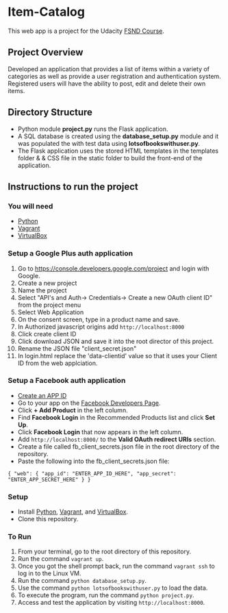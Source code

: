 # Item-Catalog
This web app is a project for the Udacity [FSND Course](https://www.udacity.com/course/full-stack-web-developer-nanodegree--nd004).

## Project Overview
Developed an application that provides a list of items within a variety of categories as well as provide a user registration and authentication system. Registered users will have the ability to post, edit and delete their own items.

## Directory Structure
- Python module **project.py** runs the Flask application.
- A SQL database is created using the **database_setup.py** module and it was populated the with test data using **lotsofbookswithuser.py**.
- The Flask application uses the stored HTML templates in the templates folder &  & CSS file in the static folder to build the front-end of   the application.

## Instructions to run the project

### You will need
- [Python](https://docs.python.org/3/)
- [Vagrant](https://www.vagrantup.com/)
- [VirtualBox](https://www.virtualbox.org/wiki/Downloads)


### Setup a Google Plus auth application
1. Go to https://console.developers.google.com/project and login with Google.
2. Create a new project
3. Name the project
4. Select "API's and Auth-> Credentials-> Create a new OAuth client ID" from the project menu
5. Select Web Application
6. On the consent screen, type in a product name and save.
7. In Authorized javascript origins add ``http://localhost:8000``
8. Click create client ID
9. Click download JSON and save it into the root director of this project.
10. Rename the JSON file "client_secret.json"
11. In login.html replace the 'data-clientid' value so that it uses your Client ID from the web applciation.

### Setup a Facebook auth application
- [Create an APP ID](https://auth0.com/docs/connections/social/facebook)
- Go to your app on the [Facebook Developers Page](https://developers.facebook.com/).
- Click **+ Add Product** in the left column.
- Find **Facebook Login** in the Recommended Products list and click **Set Up**.
- Click **Facebook Login** that now appears in the left column.
- Add ``http://localhost:8000/`` to the **Valid OAuth redirect URIs** section.
- Create a file called fb_client_secrets.json file in the root directory of the repository.
- Paste the following into the fb_client_secrets.json file:
```
{ "web": { "app_id": "ENTER_APP_ID_HERE", "app_secret": "ENTER_APP_SECRET_HERE" } }
```

### Setup
* Install [Python](https://docs.python.org/3/), [Vagrant](https://www.vagrantup.com/), and [VirtualBox](https://www.virtualbox.org/wiki/Downloads).
* Clone this repository.

### To Run 
1. From your terminal, go to the root directory of this repository.
2. Run the command ``vagrant up``. 
3. Once you got the shell prompt back, run the command ``vagrant ssh`` to log in to the Linux VM.
4. Run the command ``python database_setup.py``.
5. Use the command ``python lotsofbookswithuser.py`` to load the data.
6. To execute the program, run the command ``python project.py``.
7. Access and test the application by visiting ``http://localhost:8000``.
